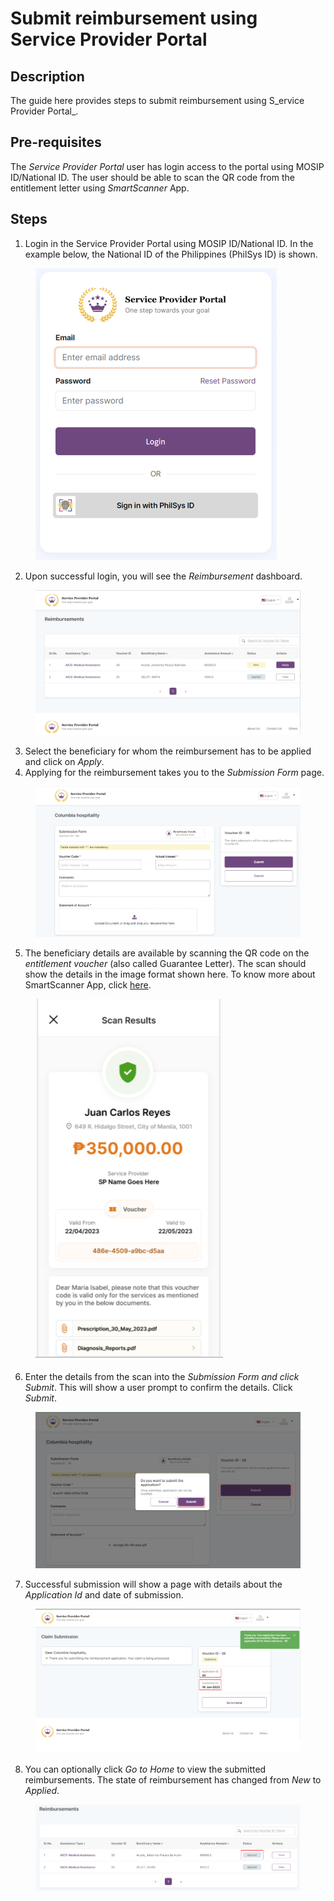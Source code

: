 # Submit reimbursement using Service Provider Portal

## Description&#x20;

The guide here provides steps to submit reimbursement using S_ervice Provider Portal_.

## Pre-requisites

The _Service Provider Portal_ user has login access to the portal using MOSIP ID/National ID. The user should be able to scan the QR code from the entitlement letter using _SmartScanner_ App.

## Steps

1. Login in the Service Provider Portal using MOSIP ID/National ID. In the example below, the National ID of the Philippines (PhilSys ID) is shown.

<figure><img src="../../.gitbook/assets/image (9).png" alt=""><figcaption></figcaption></figure>

2. Upon successful login, you will see the _Reimbursement_ dashboard.

<figure><img src="../../.gitbook/assets/image (17).png" alt=""><figcaption></figcaption></figure>

3. Select the beneficiary for whom the reimbursement has to be applied and click on _Apply_.&#x20;
4. Applying for the reimbursement takes you to the _Submission Form_ page.&#x20;

<figure><img src="../../.gitbook/assets/image (23).png" alt=""><figcaption></figcaption></figure>

5. The beneficiary details are available by scanning the QR code on the _entitlement voucher_ (also called Guarantee Letter). The scan should show the details in the image format shown here. To know more about SmartScanner App, click [here](deploy-smart-scanner-app.md).

<figure><img src="../../.gitbook/assets/image (5).png" alt=""><figcaption></figcaption></figure>

6. Enter the details from the scan into the _Submission Form and click Submit_. This will show a user prompt to confirm the details. Click _Submit_.

<figure><img src="../../.gitbook/assets/image (4).png" alt=""><figcaption></figcaption></figure>

7. Successful submission will show a page with details about the _Application Id_ and date of submission.&#x20;

<figure><img src="../../.gitbook/assets/image (18).png" alt=""><figcaption></figcaption></figure>

8. You can optionally click _Go to Home_ to view the submitted reimbursements. The state of reimbursement has changed from _New_ to _Applied_.

<figure><img src="../../.gitbook/assets/image (24).png" alt=""><figcaption></figcaption></figure>
